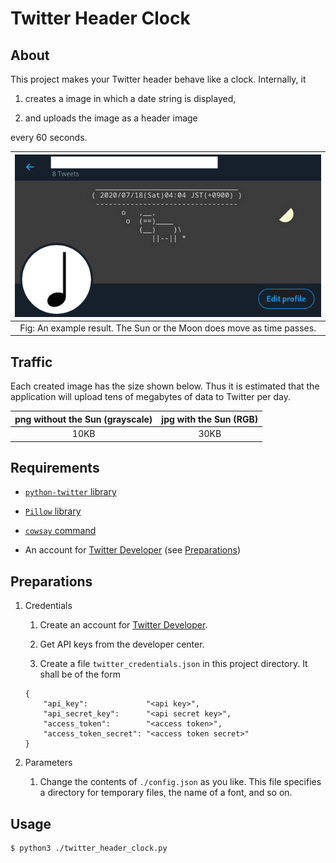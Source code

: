 # Twitter Header Clock

## About

This project makes your Twitter header behave like a clock. Internally, it

1. creates a image in which a date string is displayed,

2. and uploads the image as a header image

every 60 seconds.

| ![ss.png](./readme_assets/ss.png) |
|:-:|
| Fig: An example result. The Sun or the Moon does move as time passes. |

## Traffic

Each created image has the size shown below. Thus it is estimated that the application will upload tens of megabytes of data to Twitter per day.

| png without the Sun (grayscale) | jpg with the Sun (RGB) |
|:-:|:-:|
| 10KB | 30KB |

## Requirements

- [`python-twitter` library](https://github.com/bear/python-twitter)

- [`Pillow` library](https://pillow.readthedocs.io/en/stable/)

- [`cowsay` command](https://en.wikipedia.org/wiki/Cowsay)

- An account for [Twitter Developer](https://developer.twitter.com/en) (see [Preparations](#preparations))

## Preparations

1. Credentials

    1. Create an account for [Twitter Developer](https://developer.twitter.com/en).

    2. Get API keys from the developer center.

    3. Create a file `twitter_credentials.json` in this project directory. It shall be of the form

    ```
    {
        "api_key":             "<api key>",
        "api_secret_key":      "<api secret key>",
        "access_token":        "<access token>",
        "access_token_secret": "<access token secret>"
    }
    ```

2. Parameters

    1. Change the contents of `./config.json` as you like. This file specifies a directory for temporary files, the name of a font, and so on.

## Usage

```bash
$ python3 ./twitter_header_clock.py
```

<!-- vim: set spell: -->

